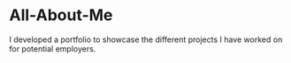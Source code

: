 # All-About-Me

I developed a portfolio to showcase the different projects I have worked on for potential employers.
